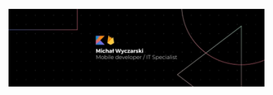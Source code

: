 
[![Header](https://raw.githubusercontent.com/RedC4ke/Redc4ke/main/Header.jpg "Header")](https://www.linkedin.com/in/micha%C5%82-wyczarski/)
